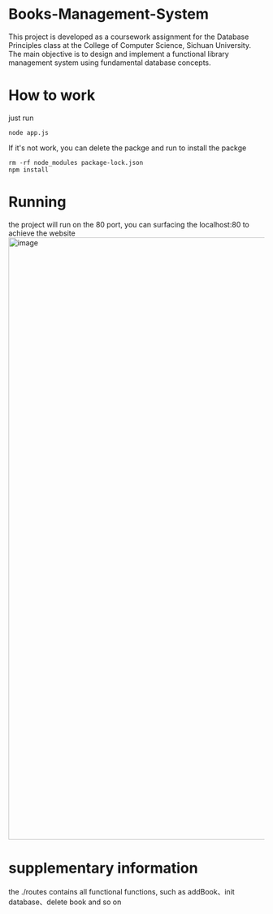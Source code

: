 # Books-Management-System

This project is developed as a coursework assignment for the Database Principles class at the College of Computer Science, Sichuan University. The main objective is to design and implement a functional library management system using fundamental database concepts. 

# How to work

just run 

    node app.js
If it's not work, you can delete the packge and run to install the packge


    rm -rf node_modules package-lock.json
    npm install

# Running
the project will run on the 80 port, you can surfacing the localhost:80 to achieve the website
<img width="1186" alt="image" src="https://github.com/user-attachments/assets/33576e32-1d62-4aec-b1d2-61226cc249c9" />

# supplementary information
the ./routes contains all functional functions, such as addBook、init database、delete book and so on
